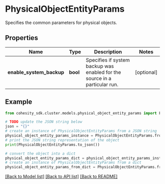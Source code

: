 # PhysicalObjectEntityParams

Specifies the common parameters for physical objects.

## Properties

Name | Type | Description | Notes
------------ | ------------- | ------------- | -------------
**enable_system_backup** | **bool** | Specifies if system backup was enabled for the source in a particular run. | [optional] 

## Example

```python
from cohesity_sdk.cluster.models.physical_object_entity_params import PhysicalObjectEntityParams

# TODO update the JSON string below
json = "{}"
# create an instance of PhysicalObjectEntityParams from a JSON string
physical_object_entity_params_instance = PhysicalObjectEntityParams.from_json(json)
# print the JSON string representation of the object
print(PhysicalObjectEntityParams.to_json())

# convert the object into a dict
physical_object_entity_params_dict = physical_object_entity_params_instance.to_dict()
# create an instance of PhysicalObjectEntityParams from a dict
physical_object_entity_params_from_dict = PhysicalObjectEntityParams.from_dict(physical_object_entity_params_dict)
```
[[Back to Model list]](../README.md#documentation-for-models) [[Back to API list]](../README.md#documentation-for-api-endpoints) [[Back to README]](../README.md)


